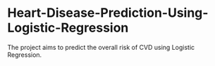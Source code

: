 # Heart-Disease-Prediction-Using-Logistic-Regression
The project aims to predict the overall risk of CVD using Logistic Regression.
